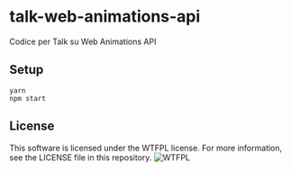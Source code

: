 # talk-web-animations-api
Codice per Talk su Web Animations API

## Setup

    yarn
    npm start

## License

This software is licensed under the WTFPL license. For more information, see the LICENSE file in this repository.
![WTFPL](http://www.wtfpl.net/wp-content/uploads/2012/12/wtfpl-badge-4.png)